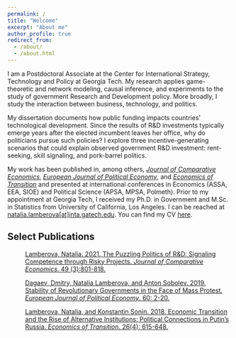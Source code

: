 ```yaml
---
permalink: /
title: "Welcome"
excerpt: "About me"
author_profile: true
redirect_from: 
  - /about/
  - /about.html
---
```


I am a Postdoctoral Associate at the Center for International Strategy, Technology and Policy at Georgia Tech. My research applies game-theoretic and network modeling, causal inference, and experiments to the study of government Research and Development policy. More broadly, I study the interaction between business, technology, and politics.

My dissertation documents how public funding impacts countries’ technological development. Since the results of R&D investments typically emerge years after the elected incumbent leaves her office, why do politicians pursue such policies? I explore three incentive-generating scenarios that could explain observed government R&D investment: rent-seeking, skill signaling, and pork-barrel politics.

My work has been published in, among others, [_Journal of Comparative Economics_](https://doi.org/10.1016/j.jce.2021.01.002), [_European Journal of Political Economy_](https://doi.org/10.1016/j.ejpoleco.2019.08.003), and [_Economics of Transition_](https://doi.org/10.1111/ecot.12167) and presented at international conferences in Economics (ASSA, EEA, SIOE) and Political Science (APSA, MPSA, Polmeth). Prior to my appointment at Georgia Tech, I received my Ph.D. in Government and M.Sc. in Statistics from University of California, Los Angeles.  I can be reached at [natalia.lamberova[at]inta.gatech.edu](natalia.lamberova[at]inta.gatech.edu). You can find my CV [here](cv/).

## Select Publications

<p style="margin-left: 40px">
<a href="https://doi.org/10.1016/j.jce.2021.01.002">Lamberova, Natalia. 2021. The Puzzling Politics of R&D: Signaling Competence through Risky Projects. <i>Journal of Comparative Economics</i>. 49 (3):801-818.</a>
</p>

<p style="margin-left: 40px">
<a href="https://doi.org/10.1016/j.ejpoleco.2019.08.003">Dagaev, Dmitry, Natalia Lamberova, and Anton Sobolev. 2019. Stability of Revolutionary Governments in the Face of Mass Protest. <i>European Journal of Political Economy</i>. 60: 2-20.</a>
</p>

<p style="margin-left: 40px">
<a href="https://doi.org/10.1111/ecot.12167">Lamberova, Natalia, and Konstantin Sonin. 2018. Economic Transition and the Rise of Alternative Institutions: Political Connections in Putin’s Russia. <i>Economics of Transition</i>. 26(4): 615-648.</a>
</p>
